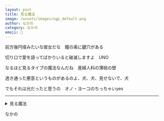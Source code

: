 ```yaml
---
layout: post
title: 見る魔法
image: /assets/images/ogp_default.png
author: なかの
category: なかの
emoji: 🐢
---
```


<div class="tanka-area"><div class="tanka">
<p>前方後円墳みたいな彼女だな　瞳の奥に鍵穴がある</p>
<p>切り口で愛を語ってばかりいると破滅しますよ　UNO</p>
<p>なるほど見るタイプの魔法なんだね　産婦人科の薄桃の壁</p>
<p>透き通った悪意というものがあるのよ、犬、犬、見せないで、犬</p>
<p>でもそれは光だったと思うの　オノ・ヨーコのちっちゃいyes</p></div></div>

---

<details><summary>見る魔法</summary>
前方後円墳みたいな彼女だな　瞳の奥に鍵穴がある<br />
切り口で愛を語ってばかりいると破滅しますよ　UNO<br />
なるほど見るタイプの魔法なんだね　産婦人科の薄桃の壁<br />
透き通った悪意というものがあるのよ、犬、犬、見せないで、犬<br />
でもそれは光だったと思うの　オノ・ヨーコのちっちゃいyes<br />
<br />
</details>

なかの

